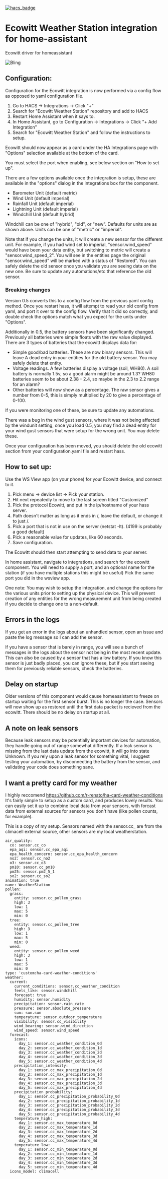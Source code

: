 [![hacs_badge](https://img.shields.io/badge/HACS-Default-orange.svg)](https://github.com/custom-components/hacs)

# Ecowitt Weather Station integration for home-assistant

Ecowitt driver for homeassistant

![Bling](https://raw.githubusercontent.com/garbled1/homeassistant_ecowitt/master/md.images/overview.png)

## Configuration:

Configuration for the Ecowitt integration is now performed via a config flow
as opposed to yaml configuration file.

1. Go to HACS -> Integrations -> Click "+"
1. Search for "Ecowitt Weather Station" repository and add to HACS
1. Restart Home Assistant when it says to.
1. In Home Assistant, go to Configuration -> Integrations -> Click "+ Add Integration"
1. Search for "Ecowitt Weather Station" and follow the instructions to setup.

Ecowitt should now appear as a card under the HA Integrations page
with "Options" selection available at the bottom of the card.

You must select the port when enabling, see below section on "How to set up".

There are a few options available once the integration is setup, these are
available in the "options" dialog in the integrations box for the component.

- Barometer Unit (default metric)
- Wind Unit (default imperial)
- Rainfall Unit (default imperial)
- Lightning Unit (default imperial)
- Windchill Unit (default hybrid)

Windchill can be one of "hybrid", "old", or "new".
Defaults for units are as shown above.
Units can be one of "metric" or "imperial".

Note that if you change the units, it will create a new sensor for the
different unit.
For example, if you had wind set to imperial, "sensor.wind_speed"
would have been your data entity, but switching to metric will create a
"sensor.wind_speed_2".
You will see in the entities page the original "sensor.wind_speed" will be
marked with a status of "Restored".
You can safely delete the old sensor once you validate you are seeing data
on the new one.
Be sure to update any automations/etc that reference the old sensor.

### Breaking changes

Version 0.5 converts this to a config flow from the previous yaml config method.
Once you restart hass, it will attempt to read your old config from yaml, and
port it over to the config flow.
Verify that it did so correctly, and double check the options match what you
expect for the units under "Options".

Additionally in 0.5, the battery sensors have been significantly changed.
Previously all batteries were simple floats with the raw value displayed.
There are 3 types of batteries that the ecowitt displays data for:

- Simple good/bad batteries. These are now binary sensors. This will leave
  A dead entry in your entities for the old battery sensor. You may safely
  delete that entity.
- Voltage readings. A few batteries display a voltage (soil, WH80).
  A soil battery is normally 1.5v, so a good alarm might be around 1.3?
  WH80 batteries seem to be about 2.38 - 2.4, so maybe in the 2.3 to 2.2 range
  for an alarm?
- Other batteries will now show as a percentage.
  The raw sensor gives a number from 0-5, this is simply multiplied by 20
  to give a percentage of 0-100.

If you were monitoring one of these, be sure to update any automations.

There was a bug in the wind gust sensors, where it was not being affected by
the windunit setting, once you load 0.5, you may find a dead entity for your
wind gust sensors that were setup for the wrong unit.
You may delete these.

Once your configuration has been moved, you should delete the old ecowitt
section from your configuration.yaml file and restart hass.

## How to set up:

Use the WS View app (on your phone) for your Ecowitt device, and connect to it.

1. Pick menu -> device list -> Pick your station.
1. Hit next repeatedly to move to the last screen titled "Customized"
1. Pick the protocol Ecowitt, and put in the ip/hostname of your hass server.
1. Path doesn't matter as long as it ends in /, leave the default, or change it to
   just /.
1. Pick a port that is not in use on the server (netstat -lt).
   (4199 is probably a good default)
1. Pick a reasonable value for updates, like 60 seconds.
1. Save configuration.

The Ecowitt should then start attempting to send data to your server.

In home assistant, navigate to integrations, and search for the ecowitt component.
You will need to supply a port, and an optional name for the station (if you have
multiple stations this might be useful)
Pick the same port you did in the wsview app.

One note: You may wish to setup the integration, and change the options for
the various units prior to setting up the physical device.
This will prevent creation of any entities for the wrong measurement unit from
being created if you decide to change one to a non-default.

## Errors in the logs

If you get an error in the logs about an unhandled sensor, open an issue and
paste the log message so I can add the sensor.

If you have a sensor that is barely in range, you will see a bunch of messages
in the logs about the sensor not being in the most recent update.
This can also be caused by a sensor that has a low battery.
If you know this sensor is just badly placed, you can ignore these, but if you
start seeing them for previously reliable sensors, check the batteries.

## Delay on startup

Older versions of this component would cause homeassistant to freeze on startup
waiting for the first sensor burst.
This is no longer the case.
Sensors will now show up as restored until the first data packet is recieved
from the ecowitt.
There should be no delay on startup at all.

## A note on leak sensors

Because leak sensors may be potentially important devices for automation,
they handle going out of range somewhat differently.
If a leak sensor is missing from the last data update from the ecowitt, it
will go into state Unknown.
If you rely upon a leak sensor for something vital, I suggest testing your
automation, by disconnecting the battery from the sensor, and validating
your code does something sane.

## I want a pretty card for my weather

I highly reccomend https://github.com/r-renato/ha-card-weather-conditions
It's fairly simple to setup as a custom card, and produces lovely results.
You can easily set it up to combine local data from your sensors, with
forcast data from external sources for sensors you don't have
(like pollen counts, for example).

This is a copy of my setup.
Sensors named with the sensor.cc\_ are from the climacell external source,
other sensors are my local weatherstation.

```
air_quality:
  co: sensor.cc_co
  epa_aqi: sensor.cc_epa_aqi
  epa_health_concern: sensor.cc_epa_health_concern
  no2: sensor.cc_no2
  o3: sensor.cc_o3
  pm10: sensor.cc_pm10
  pm25: sensor.pm2_5_1
  so2: sensor.cc_so2
animation: true
name: WeatherStation
pollen:
  grass:
    entity: sensor.cc_pollen_grass
    high: 3
    low: 1
    max: 5
    min: 0
  tree:
    entity: sensor.cc_pollen_tree
    high: 3
    low: 1
    max: 5
    min: 0
  weed:
    entity: sensor.cc_pollen_weed
    high: 3
    low: 1
    max: 5
    min: 0
type: 'custom:ha-card-weather-conditions'
weather:
  current:
    current_conditions: sensor.cc_weather_condition
    feels_like: sensor.windchill
    forecast: true
    humidity: sensor.humidity
    precipitation: sensor.rain_rate
    pressure: sensor.absolute_pressure
    sun: sun.sun
    temperature: sensor.outdoor_temperature
    visibility: sensor.cc_visibility
    wind_bearing: sensor.wind_direction
    wind_speed: sensor.wind_speed
  forecast:
    icons:
      day_1: sensor.cc_weather_condition_0d
      day_2: sensor.cc_weather_condition_1d
      day_3: sensor.cc_weather_condition_2d
      day_4: sensor.cc_weather_condition_3d
      day_5: sensor.cc_weather_condition_4d
    precipitation_intensity:
      day_1: sensor.cc_max_precipitation_0d
      day_2: sensor.cc_max_precipitation_1d
      day_3: sensor.cc_max_precipitation_2d
      day_4: sensor.cc_max_precipitation_3d
      day_5: sensor.cc_max_precipitation_4d
    precipitation_probability:
      day_1: sensor.cc_precipitation_probability_0d
      day_2: sensor.cc_precipitation_probability_1d
      day_3: sensor.cc_precipitation_probability_2d
      day_4: sensor.cc_precipitation_probability_3d
      day_5: sensor.cc_precipitation_probability_4d
    temperature_high:
      day_1: sensor.cc_max_temperature_0d
      day_2: sensor.cc_max_temperature_1d
      day_3: sensor.cc_max_temperature_2d
      day_4: sensor.cc_max_temperature_3d
      day_5: sensor.cc_max_temperature_4d
    temperature_low:
      day_1: sensor.cc_min_temperature_0d
      day_2: sensor.cc_min_temperature_1d
      day_3: sensor.cc_min_temperature_2d
      day_4: sensor.cc_min_temperature_3d
      day_5: sensor.cc_min_temperature_4d
  icons_model: climacell
```
